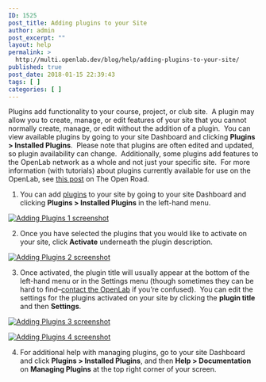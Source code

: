 ```yaml
---
ID: 1525
post_title: Adding plugins to your Site
author: admin
post_excerpt: ""
layout: help
permalink: >
  http://multi.openlab.dev/blog/help/adding-plugins-to-your-site/
published: true
post_date: 2018-01-15 22:39:43
tags: [ ]
categories: [ ]
---
```

Plugins add functionality to your course, project, or club site.  A plugin may allow you to create, manage, or edit features of your site that you cannot normally create, manage, or edit without the addition of a plugin.  You can view available plugins by going to your site Dashboard and clicking <strong>Plugins &gt; Installed Plugins</strong>.  Please note that plugins are often edited and updated, so plugin availability can change.  Additionally, some plugins add features to the OpenLab network as a whole and not just your specific site.  For more information (with tutorials) about plugins currently available for use on the OpenLab, see <a href="https://openlab.citytech.cuny.edu/openroad/useful-tools-and-plug-ins" target="_blank" rel="noopener">this post</a> on The Open Road.

1. You can add <a title="Building blocks: posts, pages, widgets, and plugins" href="https://openlab.citytech.cuny.edu/blog/help/building-blocks-posts-pages-widgets-and-plugins/">plugins</a> to your site by going to your site Dashboard and clicking <strong>Plugins &gt; Installed Plugins</strong> in the left-hand menu.

<a href="https://openlab.citytech.cuny.edu/wp-content/uploads/2012/08/Adding_Plugins1.png"><img class="alignnone wp-image-3313 size-full" src="https://openlab.citytech.cuny.edu/wp-content/uploads/2012/08/Adding_Plugins1.png" sizes="(max-width: 660px) 100vw, 660px" srcset="https://openlab.citytech.cuny.edu/wp-content/uploads/2012/08/Adding_Plugins1.png 660w, https://openlab.citytech.cuny.edu/wp-content/uploads/2012/08/Adding_Plugins1-300x141.png 300w" alt="Adding Plugins 1 screenshot" /></a>

2. Once you have selected the plugins that you would like to activate on your site, click <strong>Activate</strong> underneath the plugin description.

<a href="https://openlab.citytech.cuny.edu/wp-content/uploads/2012/08/Adding_Plugins2.png"><img class="alignnone wp-image-3314 size-full" src="https://openlab.citytech.cuny.edu/wp-content/uploads/2012/08/Adding_Plugins2.png" sizes="(max-width: 660px) 100vw, 660px" srcset="https://openlab.citytech.cuny.edu/wp-content/uploads/2012/08/Adding_Plugins2.png 660w, https://openlab.citytech.cuny.edu/wp-content/uploads/2012/08/Adding_Plugins2-300x131.png 300w" alt="Adding Plugins 2 screenshot" /></a>

3. Once activated, the plugin title will usually appear at the bottom of the left-hand menu or in the Settings menu (though sometimes they can be hard to find–<a href="https://openlab.citytech.cuny.edu/blog/help/contact-us/">contact the OpenLab</a> if you’re confused).  You can edit the settings for the plugins activated on your site by clicking the <strong>plugin title</strong> and then <strong>Settings</strong>.

<a href="https://openlab.citytech.cuny.edu/wp-content/uploads/2012/08/Adding_Plugins3.png"><img class="alignnone wp-image-3315 size-full" src="https://openlab.citytech.cuny.edu/wp-content/uploads/2012/08/Adding_Plugins3.png" sizes="(max-width: 660px) 100vw, 660px" srcset="https://openlab.citytech.cuny.edu/wp-content/uploads/2012/08/Adding_Plugins3.png 660w, https://openlab.citytech.cuny.edu/wp-content/uploads/2012/08/Adding_Plugins3-300x167.png 300w" alt="Adding Plugins 3 screenshot" /></a>

<a href="https://openlab.citytech.cuny.edu/wp-content/uploads/2012/08/Adding_Plugins4.png"><img class="alignnone wp-image-3316" src="https://openlab.citytech.cuny.edu/wp-content/uploads/2012/08/Adding_Plugins4.png" sizes="(max-width: 528px) 100vw, 528px" srcset="https://openlab.citytech.cuny.edu/wp-content/uploads/2012/08/Adding_Plugins4.png 660w, https://openlab.citytech.cuny.edu/wp-content/uploads/2012/08/Adding_Plugins4-300x142.png 300w" alt="Adding Plugins 4 screenshot" /></a>

4. For additional help with managing plugins, go to your site Dashboard and click <strong>Plugins &gt; Installed Plugins</strong>, and then <strong>Help &gt; Documentation</strong> on <strong>Managing Plugins</strong> at the top right corner of your screen.